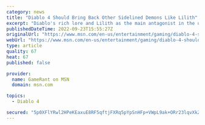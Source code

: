```yaml
---
category: news
title: "Diablo 4 Should Bring Back Other Sidelined Demons Like Lilith"
excerpt: "Diablo's rich lore and Lilith as the main antagonist in the upcoming Diablo 4 opens up possibilities for other interesting demon characters."
publishedDateTime: 2022-09-23T15:55:27Z
originalUrl: "https://www.msn.com/en-us/entertainment/gaming/diablo-4-should-bring-back-other-sidelined-demons-like-lilith/ar-AA12avtK"
webUrl: "https://www.msn.com/en-us/entertainment/gaming/diablo-4-should-bring-back-other-sidelined-demons-like-lilith/ar-AA12avtK"
type: article
quality: 67
heat: 67
published: false

provider:
  name: GameRant on MSN
  domain: msn.com

topics:
  - Diablo 4

secured: "5p0XFlYRwl2HPeKEaxuE8RF5qftjFXRq5pYpSnHFp+VWpL9ak+ORr23lqvXkZyScQJMOU+9ctYjbqsPD1srhp9X1EehiBTCZle954oSHuP35Gj4PZ1a4f6QhhEoFTH8Spy3r3qc77vKN8stY7zVD4WMbWraU4j1RtR3/CPhzBUtuq81+5y3gofvrR39fySnFGH8fDgbRfQ90vRomoLNED7IsidhHKL/1Z/XqauwHBTmncXt3gklAxBn1PwthMzOW5+kBgqA2rZMlpNBArkT/MbmRbOLuCVv4VWGf4eFF3gcrmEDaDuL7kQ7mllSZK2hSXk/M7R2NBHRrECt/S8VCgq3IztgGToMzal3rqDIvjQI=;zkH4oPvoxyW2A4R058wqyw=="
---
```


